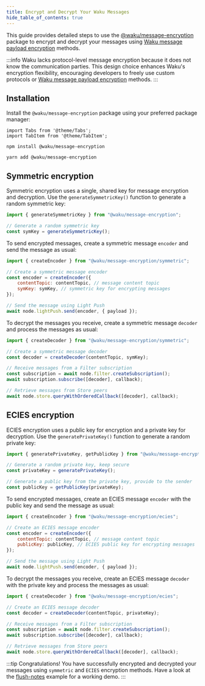 ```yaml
---
title: Encrypt and Decrypt Your Waku Messages
hide_table_of_contents: true
---
```


This guide provides detailed steps to use the [@waku/message-encryption](https://www.npmjs.com/package/@waku/message-encryption) package to encrypt and decrypt your messages using [Waku message payload encryption](/learn/glossary#waku-message-payload-encryption) methods.

:::info
Waku lacks protocol-level message encryption because it does not know the communication parties. This design choice enhances Waku's encryption flexibility, encouraging developers to freely use custom protocols or [Waku message payload encryption](/learn/glossary#waku-message-payload-encryption) methods.
:::

## Installation

Install the `@waku/message-encryption` package using your preferred package manager:

```mdx-code-block
import Tabs from '@theme/Tabs';
import TabItem from '@theme/TabItem';
```

<Tabs groupId="package-manager">
<TabItem value="npm" label="NPM">

```shell
npm install @waku/message-encryption
```

</TabItem>
<TabItem value="yarn" label="Yarn">

```shell
yarn add @waku/message-encryption
```

</TabItem>
</Tabs>

## Symmetric encryption

Symmetric encryption uses a single, shared key for message encryption and decryption. Use the `generateSymmetricKey()` function to generate a random symmetric key:

```js
import { generateSymmetricKey } from "@waku/message-encryption";

// Generate a random symmetric key
const symKey = generateSymmetricKey();
```

To send encrypted messages, create a symmetric message `encoder` and send the message as usual:

```js
import { createEncoder } from "@waku/message-encryption/symmetric";

// Create a symmetric message encoder
const encoder = createEncoder({
	contentTopic: contentTopic, // message content topic
	symKey: symKey, // symmetric key for encrypting messages
});

// Send the message using Light Push
await node.lightPush.send(encoder, { payload });
```

To decrypt the messages you receive, create a symmetric message `decoder` and process the messages as usual:

```js
import { createDecoder } from "@waku/message-encryption/symmetric";

// Create a symmetric message decoder
const decoder = createDecoder(contentTopic, symKey);

// Receive messages from a Filter subscription
const subscription = await node.filter.createSubscription();
await subscription.subscribe([decoder], callback);

// Retrieve messages from Store peers
await node.store.queryWithOrderedCallback([decoder], callback);
```

## ECIES encryption

ECIES encryption uses a public key for encryption and a private key for decryption. Use the `generatePrivateKey()` function to generate a random private key:

```js
import { generatePrivateKey, getPublicKey } from "@waku/message-encryption";

// Generate a random private key, keep secure
const privateKey = generatePrivateKey();

// Generate a public key from the private key, provide to the sender
const publicKey = getPublicKey(privateKey);
```

To send encrypted messages, create an ECIES message `encoder` with the public key and send the message as usual:

```js
import { createEncoder } from "@waku/message-encryption/ecies";

// Create an ECIES message encoder
const encoder = createEncoder({
	contentTopic: contentTopic, // message content topic
	publicKey: publicKey, // ECIES public key for encrypting messages
});

// Send the message using Light Push
await node.lightPush.send(encoder, { payload });
```

To decrypt the messages you receive, create an ECIES message `decoder` with the private key and process the messages as usual:

```js
import { createDecoder } from "@waku/message-encryption/ecies";

// Create an ECIES message decoder
const decoder = createDecoder(contentTopic, privateKey);

// Receive messages from a Filter subscription
const subscription = await node.filter.createSubscription();
await subscription.subscribe([decoder], callback);

// Retrieve messages from Store peers
await node.store.queryWithOrderedCallback([decoder], callback);
```

:::tip Congratulations!
You have successfully encrypted and decrypted your messages using `symmetric` and `ECIES` encryption methods. Have a look at the [flush-notes](https://github.com/waku-org/js-waku-examples/tree/master/examples/flush-notes) example for a working demo.
:::